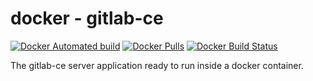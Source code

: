 # docker - gitlab-ce

[![Docker Automated build](https://img.shields.io/docker/automated/talsenteam/docker-gitlab-ce.svg?style=for-the-badge)](https://hub.docker.com/r/talsenteam/docker-gitlab-ce/)
[![Docker Pulls](https://img.shields.io/docker/pulls/talsenteam/docker-gitlab-ce.svg?style=for-the-badge)](https://hub.docker.com/r/talsenteam/docker-gitlab-ce/)
[![Docker Build Status](https://img.shields.io/docker/build/talsenteam/docker-gitlab-ce.svg?style=for-the-badge)](https://hub.docker.com/r/talsenteam/docker-gitlab-ce/)

The gitlab-ce server application ready to run inside a docker container.